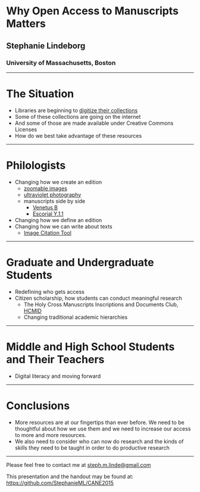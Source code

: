 # Why Open Access to Manuscripts Matters #
## Stephanie Lindeborg ##
### University of Massachusetts, Boston ###

---

# The Situation #

- Libraries are beginning to [digitize their collections](http://digitizedmedievalmanuscripts.org/maps/heat-maps/)
- Some of these collections are going on the internet
- And some of those are made available under Creative Commons Licenses 
- How do we best take advantage of these resources

---

# Philologists #

- Changing how we create an edition
	- [zoomable images](http://www.homermultitext.org/hmt-digital/images?urn=urn:cite:hmt:vaimg.VA012RN-0013&request=GetIIPMooViewer)
	- [ultraviolet photography](http://www.homermultitext.org/hmt-digital/images?urn=urn:cite:hmt:vaimg.VA012RUVD-0895&request=GetIIPMooViewer)
	- manuscripts side by side
		- [Venetus B](http://www.homermultitext.org/hmt-digital/facs?urn=urn:cite:hmt:msB.31v)
		- [Escorial Y.1.1](http://www.homermultitext.org/hmt-digital/images?request=GetIIPMooViewer&urn=urn:cite:hmt:e3img.E3-030v)
- Changing how we define an edition
- Changing how we can write about texts
	- [Image Citation Tool](http://www.homermultitext.org/hmt-digital/ict.html?urn=urn:cite:hmt:vaimg.VA012RN-0013)
	
---

# Graduate and Undergraduate Students #

- Redefining who gets access
- Citizen scholarship, how students can conduct meaningful research
	- The Holy Cross Manuscripts Inscriptions and Documents Club, [HCMID](http://hcmid.github.io/)
	- Changing traditional academic hierarchies

---

# Middle and High School Students and Their Teachers #

- Digital literacy and moving forward

---

# Conclusions #

- More resources are at our fingertips than ever before. We need to be thoughtful about how we use them and we need to increase our access to more and more resources.
- We also need to consider who can now do research and the kinds of skills they need to be taught in order to do productive research 

---
Please feel free to contact me at steph.m.linde@gmail.com

This presentation and the handout may be found at: https://github.com/StephanieML/CANE2015 